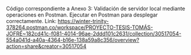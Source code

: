 Código correspondiente a Anexo 3: Validación de servidor local mediante operaciones en Postman. Ejecutar en Postman para desplegar correctamente.
Link: https://winter-trinity-378264.postman.co/workspace/PROYECTO-TESIS-TOMÁS-JOFRÉ~182cd41c-f081-4014-96ae-2ddd101c2631/collection/30517054-554a041d-a40a-4364-b16e-138a59a8c356/overview?action=share&creator=30517054
